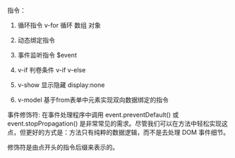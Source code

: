 
指令：
1. 循环指令 v-for 循环 数组 对象
2. 动态绑定指令
3. 事件监听指令  $event


5. v-if  判卷条件  v-if v-else 

6. v-show  显示隐藏 display:none

4. v-model 基于from表单中元素实现双向数据绑定的指令




事件修饰符:
在事件处理程序中调用 event.preventDefault() 或 event.stopPropagation() 是非常常见的需求。尽管我们可以在方法中轻松实现这点，但更好的方式是：方法只有纯粹的数据逻辑，而不是去处理 DOM 事件细节。

修饰符是由点开头的指令后缀来表示的。

